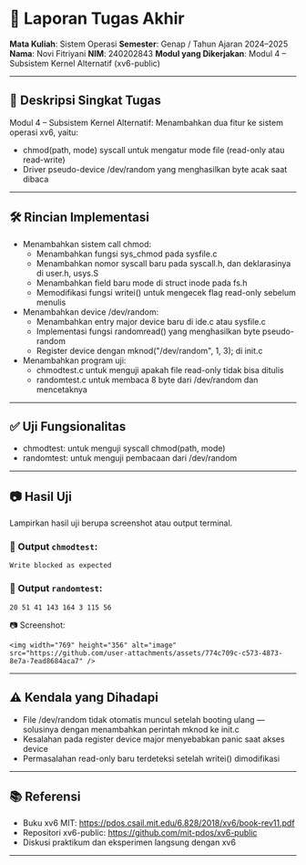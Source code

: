 # 📝 Laporan Tugas Akhir

**Mata Kuliah**: Sistem Operasi
**Semester**: Genap / Tahun Ajaran 2024–2025
**Nama**: Novi Fitriyani
**NIM**: 240202843
**Modul yang Dikerjakan**: Modul 4 – Subsistem Kernel Alternatif (xv6-public)

---

## 📌 Deskripsi Singkat Tugas

Modul 4 – Subsistem Kernel Alternatif:
Menambahkan dua fitur ke sistem operasi xv6, yaitu:
- chmod(path, mode) syscall untuk mengatur mode file (read-only atau read-write)
- Driver pseudo-device /dev/random yang menghasilkan byte acak saat dibaca
---

## 🛠️ Rincian Implementasi

* Menambahkan sistem call chmod:
  - Menambahkan fungsi sys_chmod pada sysfile.c
  - Menambahkan nomor syscall baru pada syscall.h, dan deklarasinya di user.h, usys.S
  - Menambahkan field baru mode di struct inode pada fs.h
  - Memodifikasi fungsi writei() untuk mengecek flag read-only sebelum menulis
* Menambahkan device /dev/random:
  - Menambahkan entry major device baru di ide.c atau sysfile.c
  - Implementasi fungsi randomread() yang menghasilkan byte pseudo-random
  - Register device dengan mknod("/dev/random", 1, 3); di init.c
* Menambahkan program uji:
  - chmodtest.c untuk menguji apakah file read-only tidak bisa ditulis
  - randomtest.c untuk membaca 8 byte dari /dev/random dan mencetaknya

---

## ✅ Uji Fungsionalitas

* chmodtest: untuk menguji syscall chmod(path, mode)
* randomtest: untuk menguji pembacaan dari /dev/random

---

## 📷 Hasil Uji

Lampirkan hasil uji berupa screenshot atau output terminal.

### 📍 Output `chmodtest`:

```
Write blocked as expected
```

### 📍 Output `randomtest`:

```
20 51 41 143 164 3 115 56
```

📷 Screenshot:

```
<img width="769" height="356" alt="image" src="https://github.com/user-attachments/assets/774c709c-c573-4873-8e7a-7ead8684aca7" />

```
---

## ⚠️ Kendala yang Dihadapi

* File /dev/random tidak otomatis muncul setelah booting ulang — solusinya dengan menambahkan perintah mknod ke init.c
* Kesalahan pada register device major menyebabkan panic saat akses device
* Permasalahan read-only baru terdeteksi setelah writei() dimodifikasi

---

## 📚 Referensi

* Buku xv6 MIT: https://pdos.csail.mit.edu/6.828/2018/xv6/book-rev11.pdf
* Repositori xv6-public: https://github.com/mit-pdos/xv6-public
* Diskusi praktikum dan eksperimen langsung dengan xv6

---

